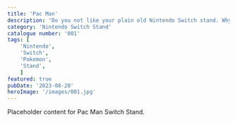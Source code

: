 ```yaml
---
title: 'Pac Man'
description: 'Do you not like your plain old Nintendo Switch stand. Why not jazz it up with our Pokemon decorative stand'
category: 'Nintendo Switch Stand'
catalogue number: '001'
tags: [
    'Nintendo', 
    'Switch', 
    'Pokemon', 
    'Stand',
    ]
featured: true
pubDate: '2023-08-20'
heroImage: '/images/001.jpg'
---
```


Placeholder content for Pac Man Switch Stand.